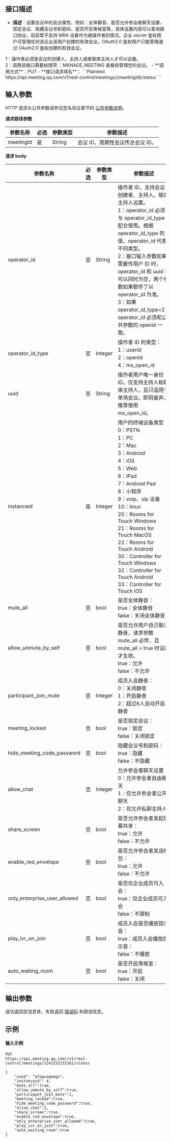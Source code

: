 ## 接口描述
- **描述**：设置会议中的会议属性，例如：全体静音、是否允许参会者聊天设置、锁定会议、隐藏会议号和密码、是否开启等候室等，具体设置内容可以查询接口协议，目前暂不支持 MRA 设备作为被操作者的情况。企业 secret 鉴权用户可管理任何该企业该用户创建的有效会议，OAuth2.0 鉴权用户只能管理通过 OAuth2.0 鉴权创建的有效会议。
<dx-alert infotype="explain" title="">
1：操作者必须是会议的创建人、主持人或者联席主持人才可以设置。<br>2：调用该接口需要权限项 ：MANAGE_MEETING 查看和管理您的会议。
</dx-alert>
- **调用方式**：PUT
- **接口请求域名**：
```Plaintext
https://api.meeting.qq.com/v1/real-control/meetings/{meetingId}/status
```

## 输入参数
HTTP 请求头公共参数请参见签名验证章节的 [公共参数说明](https://cloud.tencent.com/document/product/1095/42413#.E5.85.AC.E5.85.B1.E5.8F.82.E6.95.B0)。

**请求路径参数**

| 参数名称  | 必选 | 参数类型 | 参数描述                     |
| --------- | ---- | -------- | ---------------------------- |
| meetingId | 是   | String   | 会议 ID，周期性会议传总会议 ID。 |


**请求 body**

| 参数名称                     | 必选 | 参数类型 | 参数描述                                                     |
| ---------------------------- | ---- | -------- | ------------------------------------------------------------ |
| operator_id       | 否   | String   | 	操作者 ID，支持会议创建者、主持人、联席主持人设置。<br>1：operator_id 必须与 operator_id_type 配合使用。根据 operator_id_type 的值，operator_id 代表不同类型。<br>2：接口输入参数如果需要传用户 ID 时，operator_id 和 uuid 不可以同时为空，两个参数如果都传了以 operator_id 为准。<br>3：如果 operator_id_type=2，operator_id 必须和公共参数的 openid 一致。                    |
| operator_id_type     | 否   | Integer   | 操作者 ID 的类型：<br>1：userid<br>2：openid  <br>4：ms_open_id                   |
| uuid                      | 否   | String   | 操作者用户唯一身份 ID，仅支持主持人和联席主持人，且只适用于单场会议。即将废弃，推荐使用ms_open_id。                   |
| instanceid                   | 是   | Integer  |用户的终端设备类型：<br>0：PSTN<br>1：PC<br>2：Mac<br>3：Android<br>4：iOS<br>5：Web<br>6：iPad<br>7：Android Pad<br>8：小程序<br>9：voip、sip 设备<br>10：linux<br>20：Rooms for Touch Windows<br>21：Rooms for Touch MacOS<br>22：Rooms for Touch Android<br>30：Controller for Touch Windows<br>32：Controller for Touch Android<br>33：Controller for Touch iOS|
| mute_all                     | 否   | bool     | 是否全体静音： <br>true：全体静音 <br>false：关闭全体静音                |
| allow_unmute_by_self         | 否   | bool     | 是否允许用户自己取消静音，请求参数 mute_all 必传，且 mute_all = true 时设置才生效。 <br>true：允许 <br>false：不允许 |
| participant_join_mute        | 否   | Integer  | 成员入会静音： <br>0：关闭静音 <br>1：开启静音 <br>2：超过6人自动开启静音        |
| meeting_locked               | 否   | bool     | 是否锁定会议： <br>true：锁定 <br>false：关闭锁定                        |
| hide_meeting_code_password   | 否   | bool     | 隐藏会议号和密码： <br>true：隐藏 <br>false：不隐藏                      |
| allow_chat                   | 否   | Integer  | 允许参会者聊天设置： <br>0：允许参会者自由聊天 <br>1：仅允许参会者公开聊天 <br>2：仅允许私聊主持人 |
| share_screen                 | 否   | bool     | 是否允许参会者发起屏幕共享： <br>true：允许 <br>false：不允许            |
| enable_red_envelope          | 否   | bool     | 是否允许参会者发送红包：<br>true：允许<br>false：不允许    |
| only_enterprise_user_allowed | 否   | bool     | 是否仅企业成员可入会： <br>true：仅企业成员可入会 <br>false：不限制      |
| play_ivr_on_join             | 否   | bool     | 成员入会是否播放提示音： <br>true：成员入会播放提示音： <br>false：不播放  |
| auto_waiting_room            | 否   | bool     | 是否开启等候室： <br>true：开启 <br>false：关闭                          |


## 输出参数
成功返回空消息体，失败返回 [错误码](https://cloud.tencent.com/document/product/1095/43704) 和错误信息。


##  示例
#### 输入示例
```Plaintext
PUT
https://api.meeting.qq.com//v1/real-control/meetings/1242152152161/status

{
    "uuid": "afagsagwags",
    "instanceid": 4,
    "mute_all":true,
    "allow_unmute_by_self":true,
    "participant_join_mute":1,
    "meeting_locked":true,
    "hide_meeting_code_password":true,
    "allow_chat":1,
    "share_screen":true,
    "enable_red_envelope":true,
    "only_enterprise_user_allowed":true,
    "play_ivr_on_join":true,
    "auto_waiting_room":true
}
```

